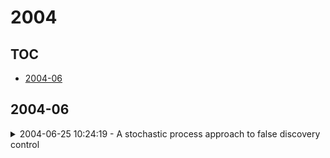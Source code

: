 # 2004

## TOC

- [2004-06](#2004-06)

## 2004-06

<details>

<summary>2004-06-25 10:24:19 - A stochastic process approach to false discovery control</summary>

- *Christopher Genovese, Larry Wasserman*

- `0406519v1` - [abs](http://arxiv.org/abs/0406519v1) - [pdf](http://arxiv.org/pdf/math/0406519v1)

> This paper extends the theory of false discovery rates (FDR) pioneered by Benjamini and Hochberg [J. Roy. Statist. Soc. Ser. B 57 (1995) 289-300].   We develop a framework in which the False Discovery Proportion (FDP)--the number of false rejections divided by the number of rejections--is treated as a stochastic process. After obtaining the limiting distribution of the process, we demonstrate the validity of a class of procedures for controlling the False Discovery Rate (the expected FDP). We construct a confidence envelope for the whole FDP process. From these envelopes we derive confidence thresholds, for controlling the quantiles of the distribution of the FDP as well as controlling the number of false discoveries. We also investigate methods for estimating the p-value distribution.

</details>

